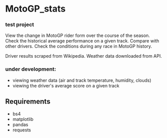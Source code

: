 # MotoGP_stats
### test project

View the change in MotoGP rider form over the course of the season. Check the historical average performance on a given track. Compare with other drivers. Check the conditions during any race in MotoGP history.

Driver results scraped from Wikipedia. Weather data downloaded from API.

### under development:
- viewing weather data (air and track temperature, humidity, clouds)
- viewing the driver's average score on a given track

## Requirements
- bs4
- matplotlib
- pandas
- requests